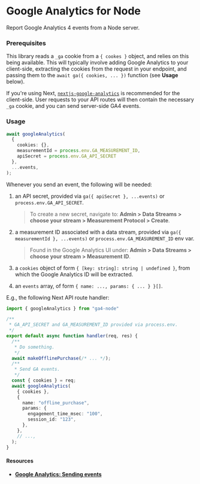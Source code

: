 # Google Analytics for Node

Report Google Analytics 4 events from a Node server.

### Prerequisites

This library reads a `_ga` cookie from a `{ cookes }` object, and relies on this
being available.  This will typically involve adding Google Analytics to your
client-side, extracting the cookies from the request in your endpoint, and
passing them to the `await ga({ cookies, ... })` function (see **Usage** below).

If you're using Next,
[`nextjs-google-analytics`](https://www.npmjs.com/package/nextjs-google-analytics)
is recommended for the client-side. User requests to your API routes will then
contain the necessary `_ga` cookie, and you can send server-side GA4 events.

### Usage

```ts
await googleAnalytics(
  { 
    cookies: {},
    measurementId = process.env.GA_MEASUREMENT_ID,
    apiSecret = process.env.GA_API_SECRET
  }, 
  ...events,
);
```

Whenever you send an event, the following will be needed:

  1. an API secret, provided via `ga({ apiSecret }, ...events)` or
    `process.env.GA_API_SECRET`.

      > To create a new secret, navigate to: **Admin > Data Streams > choose
      your stream > Measurement Protocol > Create**.

  2. a measurement ID associated with a data stream, provided via `ga({
    measurementId }, ...events)` or `process.env.GA_MEASUREMENT_ID` env var.

      > Found in the Google Analytics UI under: **Admin > Data Streams > choose
      your stream > Measurement ID**.

  3. a `cookies` object of form `{ [key: string]: string | undefined }`, from
     which the Google Analytics ID will be extracted.

  4. an `events` array, of form `{ name: ..., params: { ... } }[]`.

E.g., the following Next API route handler:

```ts
import { googleAnalytics } from "ga4-node"

/**
 * GA_API_SECRET and GA_MEASUREMENT_ID provided via process.env.
 */
export default async function handler(req, res) {
  /**
   * Do something.
   */
  await makeOfflinePurchase(/* ... */);
  /**
   * Send GA events.
   */
  const { cookies } = req;
  await googleAnalytics(
    { cookies },
    {
      name: "offline_purchase",
      params: {
        engagement_time_msec: "100",
        session_id: "123",
      },
    },
    // ...,
  );
}
```

#### Resources 

- [**Google Analytics: Sending events**](https://developers.google.com/analytics/devguides/collection/protocol/ga4/sending-events?client_type=gtag)